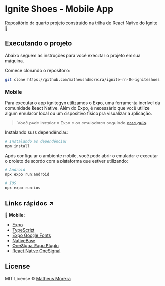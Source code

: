 # Ignite Shoes - Mobile App

Repositório do quarto projeto construído na trilha de React Native do Ignite 🚀

## Executando o projeto

Abaixo seguem as instruções para você executar o projeto em sua máquina.

Comece clonando o repositório:

```sh
git clone https://github.com/matheushdmoreira/ignite-rn-04-igniteshoes
```

### Mobile

Para executar o app ignitegyn utilizamos o Expo, uma ferramenta incrível da comunidade React Native. Além do Expo, é necessário que você utilize algum emulador local ou um dispositivo físico pra visualizar a aplicação.

> Você pode instalar o Expo e os emuladores seguindo [esse guia](https://react-native.rocketseat.dev/).

Instalando suas dependências:

```sh
# Instalando as dependências
npm install
```

Após configurar o ambiente mobile, você pode abrir o emulador e executar o projeto de acordo com a plataforma que estiver utilizando:

```sh
# Android
npx expo run:android

# IOS
npx expo run:ios
```

## Links rápidos ↗

**📱 Mobile:**

- [Expo](https://github.com/expo/expo)
- [TypeScript](https://github.com/microsoft/TypeScript)
- [Expo Google Fonts](https://github.com/expo/google-fonts)
- [NativeBase](https://docs.nativebase.io/getting-started)
- [OneSignal Expo Plugin](https://documentation.onesignal.com/docs/react-native-expo-sdk-setup)
- [React Native OneSignal](https://documentation.onesignal.com/docs/react-native-sdk-setup)


## License

MIT License © [Matheus Moreira](https://github.com/matheushdmoreira)
